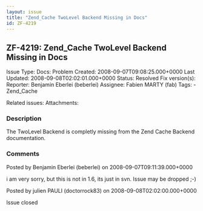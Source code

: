 ```yaml
---
layout: issue
title: "Zend_Cache TwoLevel Backend Missing in Docs"
id: ZF-4219
---
```


ZF-4219: Zend\_Cache TwoLevel Backend Missing in Docs
-----------------------------------------------------

 Issue Type: Docs: Problem Created: 2008-09-07T09:08:25.000+0000 Last Updated: 2008-09-08T02:02:01.000+0000 Status: Resolved Fix version(s): 
 Reporter:  Benjamin Eberlei (beberlei)  Assignee:  Fabien MARTY (fab)  Tags: - Zend\_Cache
 
 Related issues: 
 Attachments: 
### Description

The TwoLevel Backend is completly missing from the Zend Cache Backend documentation.

 

 

### Comments

Posted by Benjamin Eberlei (beberlei) on 2008-09-07T09:11:39.000+0000

i am very sorry, but this is not in 1.6, its just in svn. Issue may be dropped ;-)

 

 

Posted by julien PAULI (doctorrock83) on 2008-09-08T02:02:00.000+0000

Issue closed

 

 